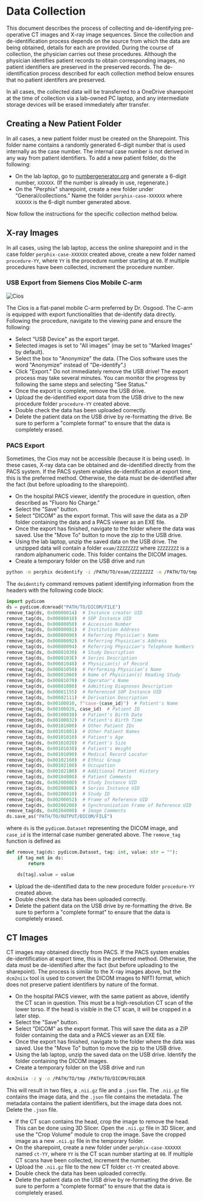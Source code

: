 # Data Collection

This document describes the process of collecting and de-identifying pre-operative CT images and
X-ray image sequences. Since the collection and de-identification process depends on the source from
which the data are being obtained, details for each are provided. During the course of collection,
the physician carries out these procedures. Although the physician identifies patient records to
obtain corresponding images, no patient identifiers are preserved in the preserved records. The
de-identification process described for each collection method below ensures that no patient
identifers are preserved.

In all cases, the collected data will be transferred to a OneDrive sharepoint at the time of
collection via a lab-owned PC laptop, and any intermediate storage devices will be erased
immediately after transfer.

## Creating a New Patient Folder

In all cases, a new patient folder must be created on the Sharepoint. This folder name contains a
randomly generated 6-digit number that is used internally as the case number. The internal case
number is not derived in any way from patient identifiers. To add a new patient folder, do the
following:

- On the lab laptop, go to [numbergenerator.org](https://numbergenerator.org) and generate a 6-digit
   number, `XXXXXX`. (If the number is already in use, regenerate.)
- On the "Perphix" sharepoint, create a new folder under "General/collections." Name the folder
   `perphix-case-XXXXXX` where `XXXXXX` is the 6-digit number generated above.

Now follow the instructions for the specific collection method below.

## X-ray Images

In all cases, using the lab laptop, access the online sharepoint and in the case folder
`perphix-case-XXXXXX` created above, create a new folder named `procedure-YY`, where `YY` is the
procedure number starting at `00`. If multiple procedures have been collected, increment the
procedure number.

### USB Export from Siemens Cios Mobile C-arm

![Cios](img/siemens-cios.png)

The Cios is a flat-panel mobile C-arm preferred by Dr. Osgood. The C-arm is equipped with export
functionalities that de-identify data directly. Following the procedure, navigate to the viewing
pane and ensure the following:

- Select "USB Device" as the export target.
- Selected images is set to "All images" (may be set to "Marked Images" by default).
- Select the box to "Anonymize" the data. (The Cios software uses the word "Anonymize" instead of
"De-identify".)
- Click "Export." Do not immediately remove the USB drive! The export process may take several
minutes. You can monitor the progress by following the same steps and selecting "See Status."
- Once the export is complete, remove the USB drive.
- Upload the de-identified export data from the USB drive to the new procedure folder `procedure-YY` created above.
- Double check the data has been uploaded correctly.
- Delete the patient data on the USB drive by re-formatting the drive. Be sure to perform a
"complete format" to ensure that the data is completely erased.

### PACS Export

Sometimes, the Cios may not be accessible (because it is being used). In these cases, X-ray data can
be obtained and de-identified directly from the PACS system. If the PACS system enables
de-identification at export time, this is the preferred method. Otherwise, the data must be
de-identified after the fact (but before uploading to the sharepoint).

- On the hospital PACS viewer, identify the procedure in question, often described as "Fluoro No Charge."
- Select the "Save" button.
- Select "DICOM" as the export format. This will save the data as a ZIP folder containing the data
  and a PACS viewer as an EXE file.
- Once the export has finished, navigate to the folder where the data was saved. Use the "Move To"
  button to move the zip to the USB drive.
- Using the lab laptop, unzip the saved data on the USB drive. The unzipped data will contain a
  folder `exam/ZZZZZZZZ` where `ZZZZZZZZ` is a random alphanumeric code. This folder contains the
  DICOM images.
- Create a temporary folder on the USB drive and run

```bash
python -m perphix deidentify -i /PATH/TO/exam/ZZZZZZZZ -o /PATH/TO/tmp --case XXXXXX
```

The `deidentify` command removes patient identifying information from the headers with the following code block:

```python
import pydicom
ds = pydicom.dcmread("PATH/TO/DICOM/FILE")
remove_tag(ds, 0x00080014)  # Instance creator UID
remove_tag(ds, 0x00080018)  # SOP Instance UID
remove_tag(ds, 0x00080050)  # Accession Number
remove_tag(ds, 0x00080081)  # Institution Address
remove_tag(ds, 0x00080090)  # Referring Physician's Name
remove_tag(ds, 0x00080092)  # Referring Physician's Address
remove_tag(ds, 0x00080094)  # Referring Physician's Telephone Numbers
remove_tag(ds, 0x00081030)  # Study Description
remove_tag(ds, 0x0008103E)  # Series Description
remove_tag(ds, 0x00081048)  # Physician(s) of Record
remove_tag(ds, 0x00081050)  # Performing Physician's Name
remove_tag(ds, 0x00081060)  # Name of Physician(s) Reading Study
remove_tag(ds, 0x00081070)  # Operator's Name
remove_tag(ds, 0x00081080)  # Admitting Diagnoses Description
remove_tag(ds, 0x00081155)  # Referenced SOP Instance UID
remove_tag(ds, 0x00082111)  # Derivation Description
remove_tag(ds, 0x00100010, f"case-{case_id}")  # Patient's Name
remove_tag(ds, 0x00100020, case_id)  # Patient ID
remove_tag(ds, 0x00100030)  # Patient's Birth Date
remove_tag(ds, 0x00100032)  # Patient's Birth Time
remove_tag(ds, 0x00101000)  # Other Patient IDs
remove_tag(ds, 0x00101001)  # Other Patient Names
remove_tag(ds, 0x00101010)  # Patient's Age
remove_tag(ds, 0x00101020)  # Patient's Size
remove_tag(ds, 0x00101030)  # Patient's Weight
remove_tag(ds, 0x00101090)  # Medical Record Locator
remove_tag(ds, 0x00102160)  # Ethnic Group
remove_tag(ds, 0x00102180)  # Occupation
remove_tag(ds, 0x001021B0)  # Additional Patient History
remove_tag(ds, 0x00104000)  # Patient Comments
remove_tag(ds, 0x0020000D)  # Study Instance UID
remove_tag(ds, 0x0020000E)  # Series Instance UID
remove_tag(ds, 0x00200010)  # Study ID
remove_tag(ds, 0x00200052)  # Frame of Reference UID
remove_tag(ds, 0x00200200)  # Synchronization Frame of Reference UID
remove_tag(ds, 0x00204000)  # Image Comments
ds.save_as("PATH/TO/OUTPUT/DICOM/FILE")
```

where `ds` is the `pydicom.Dataset` representing the DICOM image, and `case_id` is the internal case
number generated above. The `remove_tag` function is defined as

```python
def remove_tag(ds: pydicom.Dataset, tag: int, value: str = ""):
    if tag not in ds:
        return

    ds[tag].value = value
```

- Upload the de-identified data to the new procedure folder `procedure-YY` created above.
- Double check the data has been uploaded correctly.
- Delete the patient data on the USB drive by re-formatting the drive. Be sure to perform a
  "complete format" to ensure that the data is completely erased.

## CT Images

CT images may obtained directly from PACS. If the PACS system enables de-identification at export
time, this is the preferred method. Otherwise, the data must be de-identified after the fact (but
before uploading to the sharepoint). The process is similar to the X-ray images above, but the
`dcm2niix` tool is used to convert the DICOM images to NIfTI format, which does not preserve patient
identifiers by nature of the format.

- On the hospital PACS viewer, with the same patient as above, identify the CT scan in question.
  This must be a high-resolution CT scan of the lower torso. If the head is visible in the CT scan,
  it will be cropped in a later step.
- Select the "Save" button.
- Select "DICOM" as the export format. This will save the data as a ZIP folder containing the data
  and a PACS viewer as an EXE file.
- Once the export has finished, navigate to the folder where the data was saved. Use the "Move To"
  button to move the zip to the USB drive.
- Using the lab laptop, unzip the saved data on the USB drive. Identify the folder containing the
  DICOM images.
- Create a temporary folder on the USB drive and run

```bash
dcm2niix -z y -o /PATH/TO/tmp /PATH/TO/DICOM/FOLDER
```

This will result in two files, a `.nii.gz` file and a `.json` file. The `.nii.gz` file contains
the image data, and the `.json` file contains the metadata. The metadata contains the patient
identifiers, but the image data does not. Delete the `.json` file.

- If the CT scan contains the head, crop the image to remove the head. This can be done using 3D
  Slicer. Open the `.nii.gz` file in 3D Slicer, and use the "Crop Volume" module to crop the image.
  Save the cropped image as a new `.nii.gz` file in the temporary folder.
- On the sharepoint, create a new folder under `perphix-case-XXXXXX` named `ct-YY`, where `YY` is
  the CT scan number starting at `00`. If multiple CT scans have been collected, increment the
  number.
- Upload the `.nii.gz` file to the new CT folder `ct-YY` created above.
- Double check the data has been uploaded correctly.
- Delete the patient data on the USB drive by re-formatting the drive. Be sure to perform a
  "complete format" to ensure that the data is completely erased.
